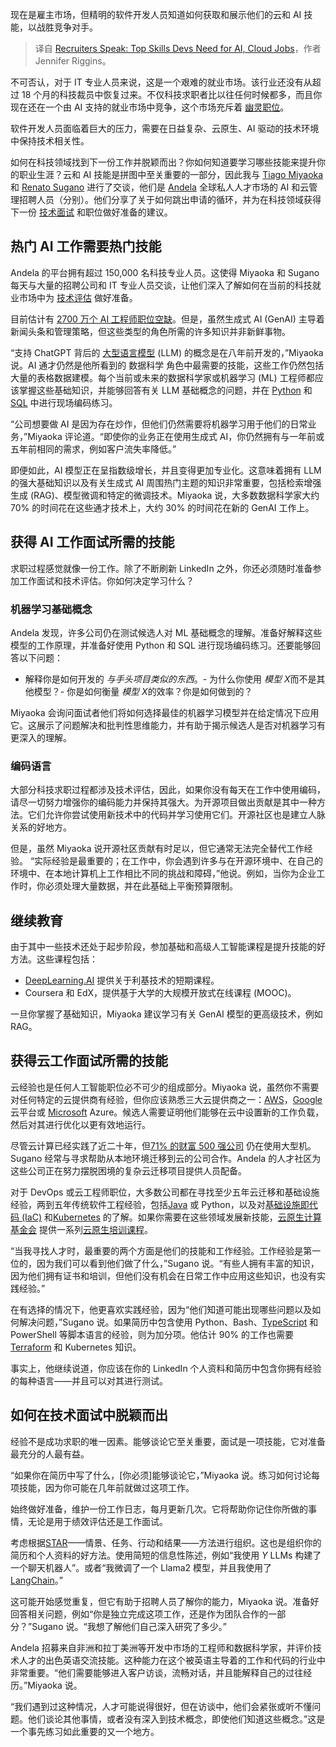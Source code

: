 
<!--
title: 招聘人员谈话：人工智能和云计算职位所需的顶级技能
cover: https://cdn.thenewstack.io/media/2024/07/32c99f9d-recruiters-speak.jpg
-->

现在是雇主市场，但精明的软件开发人员知道如何获取和展示他们的云和 AI 技能，以战胜竞争对手。

> 译自 [Recruiters Speak: Top Skills Devs Need for AI, Cloud Jobs](https://thenewstack.io/recruiters-speak-top-skills-devs-need-for-ai-cloud-jobs/)，作者 Jennifer Riggins。

不可否认，对于 IT 专业人员来说，这是一个艰难的就业市场。该行业还没有从超过 18 个月的科技裁员中恢复过来。不仅科技求职者比以往任何时候都多，而且你现在还在一个由 AI 支持的就业市场中竞争，这个市场充斥着 [幽灵职位](https://thenewstack.io/how-to-use-generative-ai-to-find-your-next-tech-job/)。

软件开发人员面临着巨大的压力，需要在日益复杂、云原生、AI 驱动的技术环境中保持技术相关性。

如何在科技领域找到下一份工作并脱颖而出？你如何知道要学习哪些技能来提升你的职业生涯？云和 AI 技能是拼图中至关重要的一部分，因此我与 [Tiago Miyaoka](https://www.linkedin.com/in/tiago-yuzo-miyaoka/) 和 [Renato Sugano](https://www.linkedin.com/in/rsugano/) 进行了交谈，他们是 [Andela](https://www.andela.com/) 全球私人人才市场的 AI 和云管理招聘人员（分别）。他们分享了关于如何跳出申请的循环，并为在科技领域获得下一份 [技术面试](https://thenewstack.io/how-to-make-tech-interviews-suck-less/) 和职位做好准备的建议。

## 热门 AI 工作需要热门技能

Andela 的平台拥有超过 150,000 名科技专业人员。这使得 Miyaoka 和 Sugano 每天与大量的招聘公司和 IT 专业人员交谈，让他们深入了解如何在当前的科技就业市场中为 [技术评估](https://andela.com/our-process) 做好准备。

目前估计有 [2700 万个 AI 工程师职位空缺](https://thenewstack.io/tech-works-how-to-fill-the-27-million-ai-engineer-gap/)。但是，虽然生成式 AI (GenAI) 主导着新闻头条和管理策略，但这些类型的角色所需的许多知识并非新鲜事物。

“支持 ChatGPT 背后的 [大型语言模型](https://thenewstack.io/llm/) (LLM) 的概念是在八年前开发的，”Miyaoka 说。AI 通才仍然是他所看到的 数据科学 角色中最需要的技能，这些工作仍然包括大量的表格数据建模。每个当前或未来的数据科学家或机器学习 (ML) 工程师都应该掌握这些基础知识，并能够回答有关 LLM 基础概念的问题，并在 [Python](https://roadmap.sh/python) 和 [SQL](https://roadmap.sh/sql) 中进行现场编码练习。

“公司想要做 AI 是因为存在炒作，但他们仍然需要将机器学习用于他们的日常业务，”Miyaoka 评论道。“即使你的业务正在使用生成式 AI，你仍然拥有与一年前或五年前相同的需求，例如客户流失率降低。”

即便如此，AI 模型正在呈指数级增长，并且变得更加专业化。这意味着拥有 LLM 的强大基础知识以及有关生成式 AI 周围热门主题的知识非常重要，包括检索增强生成 (RAG)、模型微调和特定的微调技术。Miyaoka 说，大多数数据科学家大约 70% 的时间花在这些通才技术上，大约 30% 的时间花在新的 GenAI 工作上。

## 获得 AI 工作面试所需的技能

求职过程感觉就像一份工作。除了不断刷新 LinkedIn 之外，你还必须随时准备参加工作面试和技术评估。你如何决定学习什么？

### 机器学习基础概念

Andela 发现，许多公司仍在测试候选人对 ML 基础概念的理解。准备好解释这些模型的工作原理，并准备好使用 Python 和 SQL 进行现场编码练习。还要能够回答以下问题：

- 解释你是如何开发的
*与手头项目类似的东西*。- 为什么你使用
*模型 X*而不是其他模型？- 你是如何衡量
*模型 X*的效率？你是如何做到的？

Miyaoka 会询问面试者他们将如何选择最佳的机器学习模型并在给定情况下应用它。这展示了问题解决和批判性思维能力，并有助于揭示候选人是否对机器学习有更深入的理解。

### 编码语言

大部分科技求职过程都涉及技术评估，因此，如果你没有每天在工作中使用编码，请尽一切努力增强你的编码能力并保持其强大。为开源项目做出贡献是其中一种方法。它们允许你尝试使用新技术中的代码并学习使用它们。开源社区也是建立人脉关系的好地方。

但是，虽然 Miyaoka 说开源社区贡献有时足以，但它通常无法完全替代工作经验。
“实际经验是最重要的；在工作中，你会遇到许多与在开源环境中、在自己的环境中、在本地计算机上工作相比不同的挑战和障碍，”他说。例如，当你为企业工作时，你必须处理大量数据，并在此基础上平衡预算限制。

## 继续教育

由于其中一些技术还处于起步阶段，参加基础和高级人工智能课程是提升技能的好方法。这些课程包括：

* [DeepLearning.AI](http://deeplearning.ai) 提供关于利基技术的短期课程。
* Coursera 和 EdX，提供基于大学的大规模开放式在线课程 (MOOC)。

一旦你掌握了基础知识，Miyaoka 建议学习有关 GenAI 模型的更高级技术，例如 RAG。

## 获得云工作面试所需的技能

云经验也是任何人工智能职位必不可少的组成部分。Miyaoka 说，虽然你不需要对任何特定的云提供商有经验，但你应该熟悉三大云提供商之一：[AWS](https://aws.amazon.com/?utm_content=inline+mention)，[Google](https://cloud.google.com/?utm_content=inline+mention) 云平台或 [Microsoft](https://news.microsoft.com/?utm_content=inline+mention) Azure。候选人需要证明他们能够在云中设置新的工作负载，然后对其进行优化以更有效地运行。

尽管云计算已经实践了近二十年，但[71% 的财富 500 强公司](https://thenewstack.io/finally-platform-engineering-for-enterprise-cloud-migration/) 仍在使用大型机。Sugano 经常与寻求帮助从本地环境迁移到云的公司合作。Andela 的人才社区为这些公司正在努力摆脱困境的复杂云迁移项目提供人员配备。

对于 DevOps 或云工程师职位，大多数公司都在寻找至少五年云迁移和基础设施经验，两到五年传统软件工程经验，包括[Java](https://roadmap.sh/java) 或 Python，以及对[基础设施即代码 (IaC)](https://thenewstack.io/infrastructure-as-code/) 和[Kubernetes](https://roadmap.sh/kubernetes) 的了解。如果你需要在这些领域发展新技能，[云原生计算基金会](https://cncf.io/?utm_content=inline+mention) 提供一系列[云原生培训课程](https://www.cncf.io/training/courses/)。

“当我寻找人才时，最重要的两个方面是他们的技能和工作经验。工作经验是第一位的，因为我们可以看到他们做了什么，”Sugano 说。“有些人拥有丰富的知识，因为他们拥有证书和培训，但他们没有机会在日常工作中应用这些知识，也没有实践经验。”

在有选择的情况下，他更喜欢实践经验，因为“他们知道可能出现哪些问题以及如何解决问题，”Sugano 说。如果简历中包含使用 Python、Bash、[TypeScript](https://roadmap.sh/typescript) 和 PowerShell 等脚本语言的经验，则为加分项。他估计 90% 的工作也需要[Terraform](https://roadmap.sh/terraform) 和 Kubernetes 知识。

事实上，他继续说道，你应该在你的 LinkedIn 个人资料和简历中包含你拥有经验的每种语言——并且可以对其进行测试。

## 如何在技术面试中脱颖而出

经验不是成功求职的唯一因素。能够谈论它至关重要，面试是一项技能，它对准备最充分的人最有益。

“如果你在简历中写了什么，[你必须]能够谈论它，”Miyaoka 说。练习如何讨论每项技能，因为你可能在几年前就做过这项工作。

始终做好准备，维护一份工作日志，每月更新几次。它将帮助你记住你所做的事情，无论是用于绩效评估还是工作面试。

考虑根据[STAR](https://capd.mit.edu/resources/the-star-method-for-behavioral-interviews/)——情景、任务、行动和结果——方法进行组织。这也是组织你的简历和个人资料的好方法。使用简短的信息性陈述，例如“我使用 *Y* LLMs 构建了一个聊天机器人”。或者“我微调了一个 Llama2 模型，并且我使用了 [LangChain](https://thenewstack.io/lets-get-agentic-langchain-and-llamaindex-talk-ai-agents/)。”

这可能开始感觉重复，但它有助于招聘人员了解你的能力，Miyaoka 说。准备好回答相关问题，例如“你是独立完成这项工作，还是作为团队合作的一部分？”Sugano 说。“我想了解他们自己深入研究了多少。”

Andela 招募来自非洲和拉丁美洲等开发中市场的工程师和数据科学家，并评价技术人才的出色英语交流技能。这种能力在这个被英语主导着的工作和代码的行业中非常重要。“他们需要能够进入客户访谈，流畅对话，并且能解释自己的过往经历。”Miyaoka 说。

“我们遇到过这种情况，人才可能说得很好，但在访谈中，他们会紧张或听不懂问题。他们谈论其他事情，或者没有深入到技术概念，即使他们知道这些概念。”这是一个事先练习如此重要的又一个地方。
